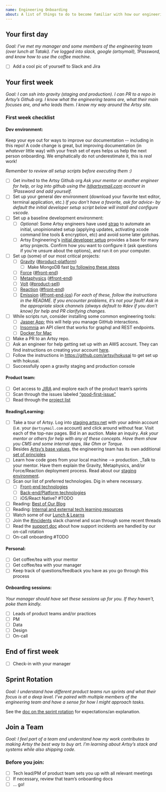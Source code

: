 ```yaml
---
name: Engineering Onboarding
about: A list of things to do to become familiar with how our engineering team operates.
---
```


## Your first day

_Goal: I’ve met my manager and some members of the engineering team (over lunch at Tataki). I’ve logged into slack,
google (artsymail), 1Password, and know how to use the coffee machine._

- [ ] Add a cool pic of yourself to Slack and Jira

## Your first week

_Goal: I can ssh into gravity (staging and production). I can PR to a repo in Artsy’s Github org. I know what the
engineering teams are, what their main focuses are, and who leads them. I know my way around the Artsy site._

### First week checklist

#### Dev environment:

Keep your eye out for ways to improve our documentation -- including in this repo! A code change is great, but
improving documentation (in _whatever_ little way) with your fresh set of eyes helps us help the next person
onboarding. We emphatically do not underestimate it, this is _real_ work!

_Remember to review *all* setup scripts before executing them :)_

- [ ] Get invited to the Artsy Github org _Ask your mentor or another engineer for help, or log into github using
      the it@artsymail.com account in 1Password and add yourself._
- [ ] Set up your general dev environment (download your favorite text editor, terminal application, etc.) _If you
      don't have a favorite, ask for advice- by default the initial developer setup script below will install and
      configure vscode._
- [ ] Set up a baseline development environment:
  - [ ] _Optional:_ Some Artsy engineers have used [strap](https://github.com/MikeMcQuaid/strap) to automate an
        initial, unopinionated setup (applying updates, activating xcode command line tools & encryption, etc) and
        avoid some later gotchas.
  - [ ] Artsy Engineering's [initial developer setup](https://github.com/artsy/potential/blob/master/scripts/setup)
        provides a base for many artsy projects. Confirm how you want to configure it (ask questions if you're
        unsure about the options), and run it on your computer.
- [ ] Set up (some) of our most critical projects:
  - [ ] [Gravity](https://github.com/artsy/gravity)
        ([#product-platform](https://artsy.slack.com/messages/product-platform))
    - [ ] Make MongoDB fast
          [by following these steps](https://code.dblock.org/2016/06/03/very-slow-mongodb-in-development-and-test.html)
  - [ ] [Force](https://github.com/artsy/force) ([#front-end](https://artsy.slack.com/messages/front-end))
  - [ ] [Metaphysics](https://github.com/artsy/metaphysics)
        ([#front-end](https://artsy.slack.com/messages/front-end/))
  - [ ] [Volt](https://github.com/artsy/volt) ([#product-sell](https://artsy.slack.com/messages/product-sell))
  - [ ] [Reaction](https://github.com/artsy/reaction) ([#front-end](https://artsy.slack.com/messages/front-end))
  - [ ] [Emission](https://github.com/artsy/emission)
        ([#front-end-ios](https://artsy.slack.com/messages/front-end-ios/)) _For each of these, follow the
        instructions in the README. If you encounter problems, it’s not your fault! Ask in the appropriate slack
        channels (always default to #dev if you don’t know) for help and PR clarifying changes._
- [ ] While scripts run, consider installing some common engineering tools:
  - [ ] [Jasper App](https://jasperapp.io/); this will help you manage GitHub interactions.
  - [ ] [Insomnia](https://insomnia.rest/) an API client that works for graphql and REST endpoints.
  - [ ] [Docker for Mac](https://docs.docker.com/docker-for-mac/install/)
- [ ] Make a PR to an Artsy repo.
- [ ] Ask an engineer for help getting set up with an AWS account. They can find instructions on creating your
      account [here](https://github.com/artsy/potential/wiki/Platform-FAQ#add-a-new-aws-user).
- [ ] Follow the instructions in https://github.com/artsy/hokusai to get set up with hokusai.
- [ ] Successfully open a gravity staging and production console

#### Product team:

- [ ] Get access to [JIRA](https://artsyproduct.atlassian.net/) and explore each of the product team’s sprints
- [ ] Scan through the issues labeled
      [“good-first-issue”](<https://artsyproduct.atlassian.net/browse/PLATFORM-966?filter=-4&jql=labels%20%3D%20good-first-issue%20and%20status%20not%20in%20(Done)%20order%20by%20created%20DESC>)
- [ ] Read through the [project list](https://github.com/artsy/potential/wiki/Project-List)

#### Reading/Learning:

- [ ] Take a tour of Artsy. Log into [staging.artsy.net](https://staging.artsy.net) with your admin account (i.e.
      your `@artsymail.com` account) and click around without fear. Visit each of the top-nav pages. Bid in an
      auction. Make an inquiry. _Ask your mentor or others for help with any of these concepts. Have them show you
      CMS and some internal apps, like Ohm or Torque._
- [ ] Besides
      [Artsy’s base values](https://github.com/artsy/README/blob/master/culture/what-is-artsy.md#artsy-values), the
      engineering team has its own additional
      [set of principles](https://github.com/artsy/README/blob/master/culture/engineering-principles.md)
- [ ] Learn how code goes from your local machine --> production. \_Talk to your mentor. Have them explain the
      Gravity, Metaphysics, and/or Force/Reaction deployment process. Read about our
      [staging environment](https://github.com/artsy/gravity/blob/master/doc/StagingEnvironment.md).
- [ ] Scan our list of preferred technologies. Dig in where necessary.
  - [ ] [Front-end technologies](https://github.com/artsy/README/blob/master/practices/front-end.md)
  - [ ] [Back-end/Platform technologies](https://github.com/artsy/README/blob/master/practices/platform.md)
  - [ ] iOS/React Native? #TODO
- [ ] Reading: [Best of Our Blog](https://github.com/artsy/README/blob/master/resources/blog.md)
- [ ] Reading:
      [Internal and external tech learning resources](https://github.com/artsy/README/blob/master/resources/tech-learning.md)
- [ ] Watch some of our [Lunch & Learns](https://github.com/artsy/README/blob/master/resources/lnl.md)
- [ ] Join the [#incidents](https://artsy.slack.com/messages/front-end-ios/) slack channel and scan through some
      recent threads
- [ ] Read the [support doc](https://github.com/artsy/README/blob/master/playbooks/support#readme) about how support
      incidents are handled by our on-call rotation
- [ ] On-call onboarding #TODO

#### Personal:

- [ ] Get coffee/tea with your mentor
- [ ] Get coffee/tea with your manager
- [ ] Keep track of questions/feedback you have as you go through this process

#### Onboarding sessions:

_Your manager should have set these sessions up for you. If they haven't, poke them kindly._

- [ ] Leads of product teams and/or practices
- [ ] PM
- [ ] Data
- [ ] Design
- [ ] On-call

## End of first week

- [ ] Check-in with your manager

## Sprint Rotation

_Goal: I understand how different product teams run sprints and what their focus is at a deep level. I’ve paired
with multiple members of the engineering team and have a sense for how I might approach tasks._

See the [doc on the sprint rotation](https://github.com/artsy/README/blob/master/onboarding/sprint-rotation.md) for
expectations/an explanation.

## Join a Team

_Goal: I feel part of a team and understand how my work contributes to making Artsy the best way to buy art. I’m
learning about Artsy’s stack and systems while also shipping code._

### Before you join:

- [ ] Tech lead/PM of product team sets you up with all relevant meetings
- [ ] If necessary, review that team’s onboarding docs
- [ ] … go!

